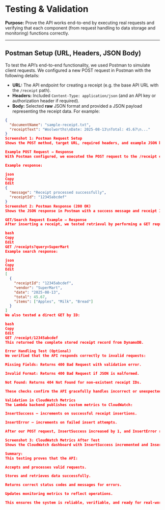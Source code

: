 # Testing & Validation

**Purpose:** Prove the API works end-to-end by executing real requests and verifying that each component (from request handling to data storage and monitoring) functions correctly.

---

## Postman Setup (URL, Headers, JSON Body)

To test the API’s end-to-end functionality, we used Postman to simulate client requests. We configured a new POST request in Postman with the following details:

- **URL:** The API endpoint for creating a receipt (e.g. the base API URL with the `/receipt` path).
- **Headers:** Included `Content-Type: application/json` (and an API key or authorization header if required).
- **Body:** Selected **raw** JSON format and provided a JSON payload representing the receipt data. For example:

```json
{
  "documentName": "sample-receipt.txt",
  "receiptText": "Woolworths\nDate: 2025-08-13\nTotal: 45.67\n..."
}
Screenshot 1: Postman Request Setup
Shows the POST method, target URL, required headers, and example JSON body configured in Postman.

Example POST Request → Response
With Postman configured, we executed the POST request to the /receipt endpoint. The API call succeeded with an HTTP 200 OK response, confirming the request was processed without errors. The response body returned by the API contained a success message and the new receipt ID.

Example response:

json
Copy
Edit
{
  "message": "Receipt processed successfully",
  "receiptId": "12345abcdef"
}
Screenshot 2: Postman Response (200 OK)
Shows the JSON response in Postman with a success message and receipt ID.

GET/Search Request Example → Response
After inserting a receipt, we tested retrieval by performing a GET request to the search endpoint, e.g.:

bash
Copy
Edit
GET /receipts?query=SuperMart
Example search response:

json
Copy
Edit
[
  {
    "receiptId": "12345abcdef",
    "vendor": "SuperMart",
    "date": "2025-08-13",
    "total": 45.67,
    "items": ["Apples", "Milk", "Bread"]
  }
]
We also tested a direct GET by ID:

bash
Copy
Edit
GET /receipt/12345abcdef
This returned the complete stored receipt record from DynamoDB.

Error Handling Test (Optional)
We verified that the API responds correctly to invalid requests:

Missing Fields: Returns 400 Bad Request with validation error.

Invalid Format: Returns 400 Bad Request if JSON is malformed.

Not Found: Returns 404 Not Found for non-existent receipt IDs.

These checks confirm the API gracefully handles incorrect or unexpected inputs.

Validation in CloudWatch Metrics
The Lambda backend publishes custom metrics to CloudWatch:

InsertSuccess – increments on successful receipt insertions.

InsertError – increments on failed insert attempts.

After our POST request, InsertSuccess increased by 1, and InsertError remained 0, confirming the API worked as expected and monitoring captured the event.

Screenshot 3: CloudWatch Metrics After Test
Shows the CloudWatch dashboard with InsertSuccess incremented and InsertError unchanged after running the Postman test.

Summary:
This testing proves that the API:

Accepts and processes valid requests.

Stores and retrieves data successfully.

Returns correct status codes and messages for errors.

Updates monitoring metrics to reflect operations.

This ensures the system is reliable, verifiable, and ready for real-world use.
